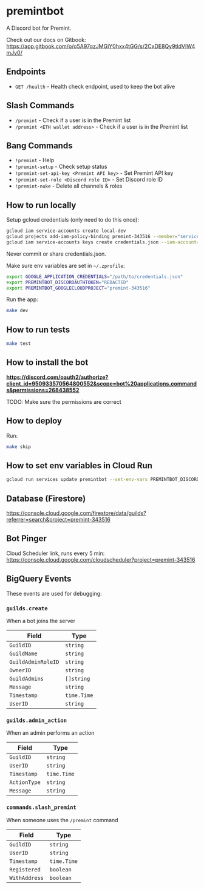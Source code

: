 # premintbot

A Discord bot for Premint.

Check out our docs on Gitbook: https://app.gitbook.com/o/o5A97qzJMGiY0hxx4tGG/s/2CxDE8Qy9tldVIW4mJv0/

## Endpoints

- `GET /health` - Health check endpoint, used to keep the bot alive

## Slash Commands

- `/premint` - Check if a user is in the Premint list
- `/premint <ETH wallet address>` - Check if a user is in the Premint list

## Bang Commands

- `!premint` - Help
- `!premint-setup` - Check setup status
- `!premint-set-api-key <Premint API key>` - Set Premint API key
- `!premint-set-role <Discord role ID>` - Set Discord role ID
- `!premint-nuke` - Delete all channels & roles

## How to run locally

Setup gcloud credentials (only need to do this once):

```sh
gcloud iam service-accounts create local-dev
gcloud projects add-iam-policy-binding premint-343516 --member="serviceAccount:local-dev@premint-343516.iam.gserviceaccount.com" --role="roles/owner"
gcloud iam service-accounts keys create credentials.json --iam-account=local-dev@premint-343516.iam.gserviceaccount.com
```

Never commit or share credentials.json.

Make sure env variables are set in `~/.zprofile`:

```sh
export GOOGLE_APPLICATION_CREDENTIALS="/path/to/credentials.json"
export PREMINTBOT_DISCORDAUTHTOKEN="REDACTED"
export PREMINTBOT_GOOGLECLOUDPROJECT="premint-343516"
```

Run the app:

```sh
make dev
```

## How to run tests

```sh
make test
```

## How to install the bot

**https://discord.com/oauth2/authorize?client_id=950933570564800552&scope=bot%20applications.commands&permissions=268438552**

TODO: Make sure the permissions are correct

## How to deploy

Run:

```sh
make ship
```

## How to set env variables in Cloud Run

```sh
gcloud run services update premintbot --set-env-vars PREMINTBOT_DISCORDAUTHTOKEN=REDACTED,PREMINTBOT_GOOGLECLOUDPROJECT=premint-343516
```

## Database (Firestore)

https://console.cloud.google.com/firestore/data/guilds?referrer=search&project=premint-343516

## Bot Pinger

Cloud Scheduler link, runs every 5 min: https://console.cloud.google.com/cloudscheduler?project=premint-343516

## BigQuery Events

These events are used for debugging:

### `guilds.create`

When a bot joins the server

| Field              | Type        |
| ------------------ | ----------- |
| `GuildID`          | `string`    |
| `GuildName`        | `string`    |
| `GuildAdminRoleID` | `string`    |
| `OwnerID`          | `string`    |
| `GuildAdmins`      | `[]string`  |
| `Message`          | `string`    |
| `Timestamp`        | `time.Time` |
| `UserID`           | `string`    |

### `guilds.admin_action`

When an admin performs an action

| Field        | Type        |
| ------------ | ----------- |
| `GuildID`    | `string`    |
| `UserID`     | `string`    |
| `Timestamp`  | `time.Time` |
| `ActionType` | `string`    |
| `Message`    | `string`    |

### `commands.slash_premint`

When someone uses the `/premint` command

| Field         | Type        |
| ------------- | ----------- |
| `GuildID`     | `string`    |
| `UserID`      | `string`    |
| `Timestamp`   | `time.Time` |
| `Registered`  | `boolean`   |
| `WithAddress` | `boolean`   |
